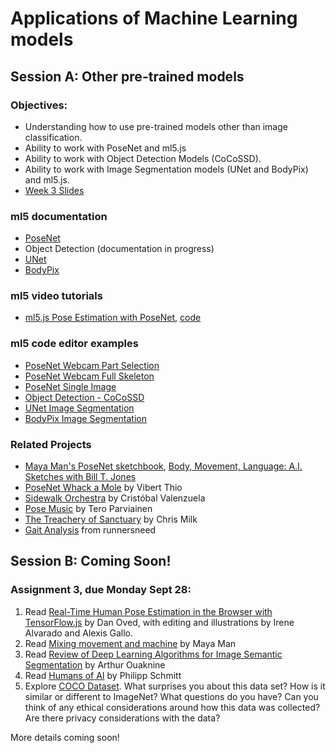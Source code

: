 # Applications of Machine Learning models

## Session A: Other pre-trained models

### Objectives:
* Understanding how to use pre-trained models other than image classification.
* Ability to work with PoseNet and ml5.js
* Ability to work with Object Detection Models (CoCoSSD).
* Ability to work with Image Segmentation models (UNet and BodyPix) and ml5.js.
* [Week 3 Slides](https://docs.google.com/presentation/d/1kOjvIWjsCKYPEuS3lUjg3jYWGXiFIuCOvU6JUq_ESmo/edit?usp=sharing)

### ml5 documentation
* [PoseNet](https://ml5js.org/reference/api-PoseNet/)
* Object Detection (documentation in progress)
* [UNet](https://ml5js.org/reference/api-UNET/)
* [BodyPix](https://ml5js.org/reference/api-BodyPix/)

### ml5 video tutorials
* [ml5.js Pose Estimation with PoseNet](https://youtu.be/OIo-DIOkNVg?list=PLRqwX-V7Uu6YPSwT06y_AEYTqIwbeam3y), [code](https://editor.p5js.org/codingtrain/sketches/ULA97pJXR)

### ml5 code editor examples
* [PoseNet Webcam Part Selection](https://editor.p5js.org/ml5/sketches/PoseNet_part_selection)
* [PoseNet Webcam Full Skeleton](https://editor.p5js.org/ml5/sketches/PoseNet_webcam)
* [PoseNet Single Image](https://editor.p5js.org/ima_ml/sketches/Gq9bIvoW1)
* [Object Detection - CoCoSSD](https://editor.p5js.org/ima_ml/sketches/5oQlIcPj2)
* [UNet Image Segmentation](https://editor.p5js.org/ml5/sketches/UNET_webcam)
* [BodyPix Image Segmentation](https://editor.p5js.org/ml5/sketches/BodyPix_Webcamz)

### Related Projects
* [Maya Man's PoseNet sketchbook](https://mayaontheinter.net/posenetsketchbook/), [Body, Movement, Language: A.I. Sketches with Bill T. Jones](https://mayaontheinter.net/bodymovementlanguage/)
* [PoseNet Whack a Mole](https://vibertthio.com/posenet-whack-a-mole/) by Vibert Thio
* [Sidewalk Orchestra](https://twitter.com/c_valenzuelab/status/979131716907536384) by Cristóbal Valenzuela
* [Pose Music](https://codepen.io/teropa/full/QxLrMp/) by Tero Parviainen
* [The Treachery of Sanctuary](https://www.youtube.com/watch?v=I5__9hq-yas&feature=youtu.be) by Chris Milk
* [Gait Analysis](https://www.runnersneed.com/expert-advice/gear-guides/gait-analysis.html) from runnersneed

## Session B: Coming Soon!

### Assignment 3, due Monday Sept 28:
1. Read [Real-Time Human Pose Estimation in the Browser with TensorFlow.js](https://medium.com/tensorflow/real-time-human-pose-estimation-in-the-browser-with-tensorflow-js-7dd0bc881cd5) by Dan Oved, with editing and illustrations by Irene Alvarado and Alexis Gallo.
2. Read [Mixing movement and machine](https://medium.com/artists-and-machine-intelligence/mixing-movement-and-machine-848095ea5596) by Maya Man
4. Read [Review of Deep Learning Algorithms for Image Semantic Segmentation](https://medium.com/@arthur_ouaknine/review-of-deep-learning-algorithms-for-image-semantic-segmentation-509a600f7b57) by Arthur Ouaknine
5. Read [Humans of AI](https://humans-of.ai/editorial) by Philipp Schmitt
6. Explore [COCO Dataset](http://cocodataset.org/#explore). What surprises you about this data set? How is it similar or different to ImageNet? What questions do you have? Can you think of any ethical considerations around how this data was collected? Are there privacy considerations with the data?

More details coming soon!